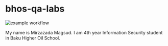 # bhos-qa-labs

![example workflow](https://github.com/MagsudMirzazada/bhos-qa-labs/actions/workflows/gradle.yml/badge.svg)

My name is Mirzazada Magsud. I am 4th year Information Security student in Baku Higher Oil School.
